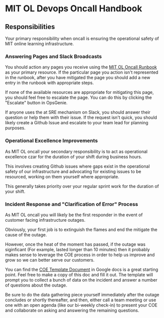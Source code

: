 # MIT OL Devops Oncall Handbook

## Responsibilities

Your primary responsibility when oncall is ensuring the operational safety of
MIT online learning infrastructure.

### Answering Pages and Slack Broadcasts

You should action any pages you receive using the [MIT OL Oncall
Runbook](https://github.com/mitodl/ol-infrastructure/blob/main/docs/runbooks/oncall.md)
as your primary resource. If the particular page you action isn't represented in
the runbook, after you have mitigated the page you should add a new entry in the
runbook with appropriate steps.

If none of the available resources are appropriate for mitigating this page,
you should feel free to escalate the page. You can do this by clicking the
"Escalate" button in OpsGenie.

If anyone uses the at SRE mechanism on Slack, you should answer their question
or help them with their issue. If the request isn't quick, you should likely
create a Github Issue and escalate to your team lead for planning purposes.

### Operational Excellence Improvements

As MIT OL oncall your secondary responsibility is to act as operational
excellence czar for the duration of your shift during business hours.

This involves creating Github issues where gaps exist in the operational safety
of our infrastructure and advocating for existing issues to be resourced,
working on them yourself where appropriate.

This generally takes priority over your regular sprint work for the duration of your
shift.

### Incident Response and "Clarification of Error" Process

As MIT OL oncall you will likely be the first responder in the event of customer
facing infrastructure outages.

Obviously, your first job is to extinguish the flames and end the mitigate the
cause of the outage.

However, once the heat of the moment has passed, if the outage was siginficant
(For example, lasted longer than 10 minutes) then it probably makes sense to
leverage the COE process in order to help us improve and grow so we can better
serve our customers.

You can find the [COE Template
Document](https://docs.google.com/document/d/1Hdpb1mLzl8f9OuQziU10cb2DKtTXgBE_a-2u8h1IrRs/edit?usp=sharing)
in Google docs is a great starting point. Feel free to make a copy of this doc
and fill it out. The template will prompt you to collect a bunch of data on the
incident and answer a number of questions about the outage.

Be sure to do the data gathering piece yourself immediately after the outage
concludes or shortly thereafter, and then, either call a team meeting or use one
with an open agenda (like our bi-weekly check-in) to present your COE and
collaborate on asking and answering the remaining questions.

